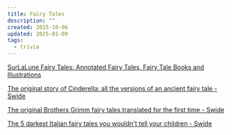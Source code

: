 ```yaml
---
title: Fairy Tales
description: ""
created: 2015-10-06
updated: 2025-01-09
tags:
  - trivia
---
```


[SurLaLune Fairy Tales: Annotated Fairy Tales, Fairy Tale Books and Illustrations](http://www.surlalunefairytales.com/index.html)

[The original story of Cinderella: all the versions of an ancient fairy tale - Swide](http://www.swide.com/art-culture/the-original-story-of-cinderella-all-the-versions-of-an-ancient-fairy-tale/2015/02/21)

[The original Brothers Grimm fairy tales translated for the first time - Swide](http://www.swide.com/art-culture/the-original-brothers-grimm-fairy-tales-translated-for-the-first-time/2014/12/17)

[The 5 darkest Italian fairy tales you wouldn't tell your children - Swide](http://www.swide.com/art-culture/the-darkest-italian-fairy-tales/2014/11/24)
